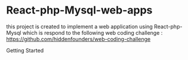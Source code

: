 # React-php-Mysql-web-apps
this project is created to implement a web application using React-php-Mysql which is respond to the following web coding challenge : https://github.com/hiddenfounders/web-coding-challenge

Getting Started
